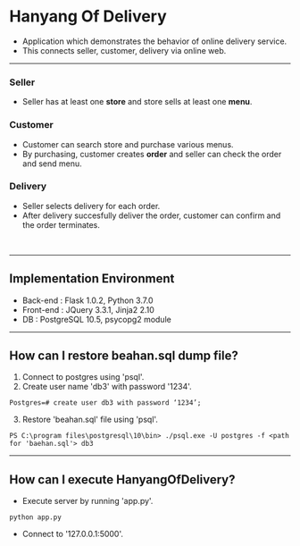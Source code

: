 # Hanyang Of Delivery

- Application which demonstrates the behavior of online delivery service.
- This connects seller, customer, delivery via online web.

***

### Seller
- Seller has at least one **store** and store sells at least one **menu**.
### Customer
- Customer can search store and purchase various menus.
- By purchasing, customer creates **order** and seller can check the order and send menu.
### Delivery
- Seller selects delivery for each order.
- After delivery succesfully deliver the order, customer can confirm and the order terminates.
<br>

***

## Implementation Environment
- Back-end : Flask 1.0.2, Python 3.7.0
- Front-end : JQuery 3.3.1, Jinja2 2.10
- DB : PostgreSQL 10.5, psycopg2 module

***

## How can I restore beahan.sql dump file?
1. Connect to postgres using 'psql'.
2. Create user name 'db3' with password '1234'.
```
Postgres=# create user db3 with password ‘1234’;
```
3. Restore 'beahan.sql' file using 'psql'.
```
PS C:\program files\postgresql\10\bin> ./psql.exe -U postgres -f <path for 'baehan.sql'> db3
```

***

## How can I execute HanyangOfDelivery?
- Execute server by running 'app.py'.
```
python app.py
```
- Connect to '127.0.0.1:5000'.

